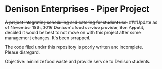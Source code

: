 # Denison Enterprises - Piper Project
~~A project integrating scheduling and catering for student use.~~
###Update as of November 18th, 2016
Denison's food service provider, Bon Appetit, decided it would be best to not move on with this project after some management changes. It's been scrapped. 

The code filed under this repository is poorly written and incomplete. Please disregard.

Objective: minimize food waste and provide service to Denison students.
